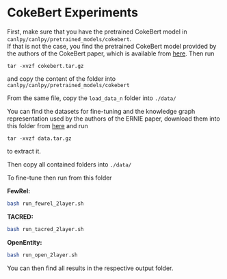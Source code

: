 # CokeBert Experiments

First, make sure that you have the pretrained CokeBert model in `canlpy/canlpy/pretrained_models/cokebert`.  
If that is not the case, you find the pretrained CokeBert model provided by the authors of the CokeBert paper, which is available from [here](https://drive.google.com/file/d/1poBynySbIosIYHaHfqnHKQEqoMmm1h5K/view?usp=sharing). 
Then run
```shell
tar -xvzf cokebert.tar.gz
```
and copy the content of the folder into `canlpy/canlpy/pretrained_models/cokebert` 

From the same file, copy the `load_data_n` folder into `./data/`

You can find the datasets for fine-tuning and the knowledge graph representation used by the authors of the ERNIE paper, download them into this folder from [here](https://drive.google.com/open?id=1HlWw7Q6-dFSm9jNSCh4VaBf1PlGqt9im) and run 

```shell
tar -xvzf data.tar.gz
```
to extract it. 

Then copy all contained folders into `./data/`

To fine-tune then run from this folder

**FewRel:**

```bash
bash run_fewrel_2layer.sh
````

**TACRED:**

```bash
bash run_tacred_2layer.sh
```

**OpenEntity:**

```bash
bash run_open_2layer.sh
```

You can then find all results in the respective output folder.
